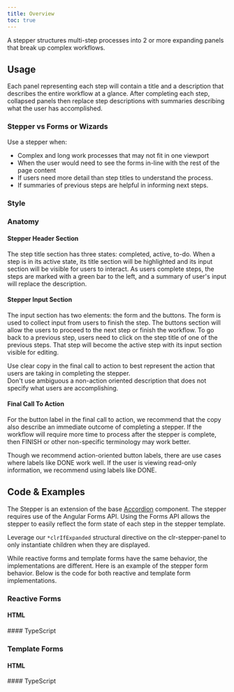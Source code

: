 ```yaml
---
title: Overview
toc: true
---
```


A stepper structures multi-step processes into 2 or more expanding panels that break up complex workflows.

## Usage

Each panel representing each step will contain a title and a description that describes the entire workflow at a glance. After completing each step, collapsed panels then replace step descriptions with summaries describing what the user has accomplished.

### Stepper vs Forms or Wizards

Use a stepper when:

- Complex and long work processes that may not fit in one viewport
- When the user would need to see the forms in-line with the rest of the page content
- If users need more detail than step titles to understand the process.
- If summaries of previous steps are helpful in informing next steps.

### Style

<ClrImage alt="Stepper Anatomy" src="/images/components/stepper/stepper-style.png" />

### Anatomy

#### Stepper Header Section

The step title section has three states: completed, active, to-do. When a step is in its active state, its title section will be highlighted and its input section will be visible for users to interact. As users complete steps, the steps are marked with a green bar to the left, and a summary of user's input will replace the description.

#### Stepper Input Section

The input section has two elements: the form and the buttons. The form is used to collect input from users to finish the step. The buttons section will allow the users to proceed to the next step or finish the workflow. To go back to a previous step, users need to click on the step title of one of the previous steps. That step will become the active step with its input section visible for editing.

<div class="clr-row">

<div class="clr-col-sm-12 clr-col-lg-6 doc-do">
<ClrImage class="doc-example" title="stepper do" src="/images/components/stepper/stepper-do.png" align="center" />
Use clear copy in the final call to action to best represent the action that users are taking in completing the stepper.
</div>

<div class="clr-col-sm-12 clr-col-lg-6 doc-dont">
<ClrImage class="doc-example" title="Stepper dont" src="/images/components/stepper/stepper-dont.png" align="center" />
Don't use ambiguous a non-action oriented description that does not specify what users are accomplishing.
</div>

</div>

#### Final Call To Action

For the button label in the final call to action, we recommend that the copy also describe an immediate outcome of completing a stepper. If the workflow will require more time to process after the stepper is complete, then FINISH or other non-specific terminology may work better.

Though we recommend action-oriented button labels, there are use cases where labels like DONE work well. If the user is viewing read-only information, we recommend using labels like DONE.

## Code & Examples

The Stepper is an extension of the base [Accordion](/components/accordion) component. The stepper requires use of the Angular Forms API. Using the Forms API allows the stepper to easily reflect the form state of each step in the stepper template.

Leverage our `*clrIfExpanded` structural directive on the clr-stepper-panel to only instantiate children when they are displayed.

While reactive forms and template forms have the same behavior, the implementations are different. Here is an example of the stepper form behavior. Below is the code for both reactive and template form implementations.

<DocVideo src="/images/components/stepper/reactive-form.mp4" :width="896" :autoplay="true"></DocVideo>

### Reactive Forms

#### HTML

<doc-demo src="/demos/stepper/reactive-form.html" />
#### TypeScript
<doc-demo src="/demos/stepper/reactive-form.ts" />

### Template Forms

#### HTML

<doc-demo src="/demos/stepper/template-form.html" />
#### TypeScript
<doc-demo src="/demos/stepper/template-form.ts" />
